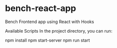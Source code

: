 # bench-react-app

Bench Frontend app using React with Hooks

Available Scripts
In the project directory, you can run:

npm install
npm start-server
npm run start
